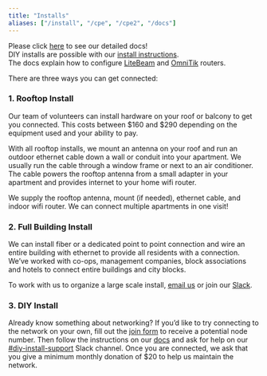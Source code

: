 ```yaml
---
title: "Installs"
aliases: ["/install", "/cpe", "/cpe2", "/docs"]
---
```


Please click [here](https://docs.nycmesh.net/) to see our detailed docs!  
DIY installs are possible with our [install instructions](https://docs.nycmesh.net/installs).  
The docs explain how to configure [LiteBeam](https://docs.nycmesh.net/hardware/config/#lbe-client) and [OmniTik](https://docs.nycmesh.net/hardware/config/#omni) routers.

There are three ways you can get connected:

### 1. Rooftop Install

Our team of volunteers can install hardware on your roof or balcony to get you connected. This costs between $160 and $290 depending on the equipment used and your ability to pay.

With all rooftop installs, we mount an antenna on your roof and run an outdoor ethernet cable down a wall or conduit into your apartment. We usually run the cable through a window frame or next to an air conditioner. The cable powers the rooftop antenna from a small adapter in your apartment and provides internet to your home wifi router.

We supply the rooftop antenna, mount (if needed), ethernet cable, and indoor wifi router. We can connect multiple apartments in one visit!

### 2. Full Building Install

We can install fiber or a dedicated point to point connection and wire an entire building with ethernet to provide all residents with a connection. We’ve worked with co-ops, management companies, block associations and hotels to connect entire buildings and city blocks. 

To work with us to organize a large scale install, [email us](mailto:install@nycmesh.net) or join our [Slack](https://slack.nycmesh.net).

### 3. DIY Install

Already know something about networking? If you’d like to try connecting to the network on your own, fill out the [join form](/join) to receive a potential node number. Then follow the instructions on our [docs](https://docs.nycmesh.net/installs/) and ask for help on our [#diy-install-support](https://slack.nycmesh.net/T02MB96L1/CL7BDUTA7) Slack channel. Once you are connected, we ask that you give a minimum monthly donation of $20 to help us maintain the network.
